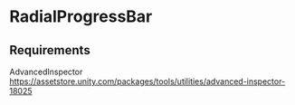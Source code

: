# RadialProgressBar

## Requirements
AdvancedInspector 
https://assetstore.unity.com/packages/tools/utilities/advanced-inspector-18025
